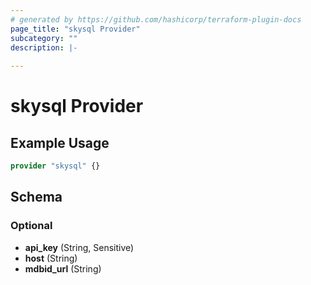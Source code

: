 ```yaml
---
# generated by https://github.com/hashicorp/terraform-plugin-docs
page_title: "skysql Provider"
subcategory: ""
description: |-
  
---
```


# skysql Provider



## Example Usage

```terraform
provider "skysql" {}
```

<!-- schema generated by tfplugindocs -->
## Schema

### Optional

- **api_key** (String, Sensitive)
- **host** (String)
- **mdbid_url** (String)

